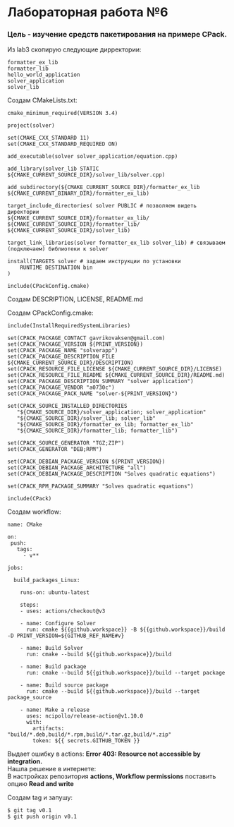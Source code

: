 # Лабораторная работа №6

### Цель - изучение средств пакетирования на примере CPack.

Из lab3 скопирую следующие дирректории:
```
formatter_ex_lib
formatter_lib
hello_world_application
solver_application
solver_lib 
```

Cоздам CMakeLists.txt:
```
cmake_minimum_required(VERSION 3.4)
 
project(solver)

set(CMAKE_CXX_STANDARD 11)
set(CMAKE_CXX_STANDARD_REQUIRED ON)

add_executable(solver solver_application/equation.cpp)

add_library(solver_lib STATIC ${CMAKE_CURRENT_SOURCE_DIR}/solver_lib/solver.cpp)

add_subdirectory(${CMAKE_CURRENT_SOURCE_DIR}/formatter_ex_lib ${CMAKE_CURRENT_BINARY_DIR}/formatter_ex_lib)

target_include_directories( solver PUBLIC # позволяем видеть директории
${CMAKE_CURRENT_SOURCE_DIR}/formatter_ex_lib/
${CMAKE_CURRENT_SOURCE_DIR}/formatter_lib/
${CMAKE_CURRENT_SOURCE_DIR}/solver_lib)

target_link_libraries(solver formatter_ex_lib solver_lib) # связываем (подключаем) библиотеки к solver

install(TARGETS solver # задаем инструкции по установки
	RUNTIME DESTINATION bin
)

include(CPackConfig.cmake)
```

Создам DESCRIPTION, LICENSE, README.md<br/>

Создам CPackConfig.cmake:
```
include(InstallRequiredSystemLibraries)

set(CPACK_PACKAGE_CONTACT gavrikovaksen@gmail.com)
set(CPACK_PACKAGE_VERSION ${PRINT_VERSION})
set(CPACK_PACKAGE_NAME "solverapp")
set(CPACK_PACKAGE_DESCRIPTION_FILE ${CMAKE_CURRENT_SOURCE_DIR}/DESCRIPTION)
set(CPACK_RESOURCE_FILE_LICENSE ${CMAKE_CURRENT_SOURCE_DIR}/LICENSE)
set(CPACK_RESOURCE_FILE_README ${CMAKE_CURRENT_SOURCE_DIR}/README.md)
set(CPACK_PACKAGE_DESCRIPTION_SUMMARY "solver application")
set(CPACK_PACKAGE_VENDOR "a0730c")
set(CPACK_PACKAGE_PACK_NAME "solver-${PRINT_VERSION}")

set(CPACK_SOURCE_INSTALLED_DIRECTORIES 
   "${CMAKE_SOURCE_DIR}/solver_application; solver_application"
   "${CMAKE_SOURCE_DIR}/solver_lib; solver_lib"
   "${CMAKE_SOURCE_DIR}/formatter_ex_lib; formatter_ex_lib"
   "${CMAKE_SOURCE_DIR}/formatter_lib; formatter_lib")

set(CPACK_SOURCE_GENERATOR "TGZ;ZIP")
set(CPACK_GENERATOR "DEB;RPM")

set(CPACK_DEBIAN_PACKAGE_VERSION ${PRINT_VERSION})
set(CPACK_DEBIAN_PACKAGE_ARCHITECTURE "all")
set(CPACK_DEBIAN_PACKAGE_DESCRIPTION "Solves quadratic equations")

set(CPACK_RPM_PACKAGE_SUMMARY "Solves quadratic equations")

include(CPack)
```

Создам workflow:
```
name: CMake

on:
 push:
   tags:
     - v**

jobs: 

  build_packages_Linux:

    runs-on: ubuntu-latest

    steps:
    - uses: actions/checkout@v3

    - name: Configure Solver
      run: cmake ${{github.workspace}} -B ${{github.workspace}}/build -D PRINT_VERSION=${GITHUB_REF_NAME#v}

    - name: Build Solver
      run: cmake --build ${{github.workspace}}/build

    - name: Build package
      run: cmake --build ${{github.workspace}}/build --target package

    - name: Build source package
      run: cmake --build ${{github.workspace}}/build --target package_source

    - name: Make a release
      uses: ncipollo/release-action@v1.10.0
      with:
        artifacts: "build/*.deb,build/*.rpm,build/*.tar.gz,build/*.zip"
        token: ${{ secrets.GITHUB_TOKEN }}
```

Выдает ошибку в actions: **Error 403: Resource not accessible by integration.**<br/>
Нашла решение в интернете:<br/>
В настройках репозитория **actions, Workflow permissions** поставить опцию **Read and write**<br/>

Создам tag и запушу:
```
$ git tag v0.1
$ git push origin v0.1
```

 
